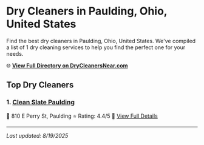 # Dry Cleaners in Paulding, Ohio, United States

Find the best dry cleaners in Paulding, Ohio, United States. We've compiled a list of 1 dry cleaning services to help you find the perfect one for your needs.

🌐 **[View Full Directory on DryCleanersNear.com](https://drycleanersnear.com/city/US/Ohio/Paulding)**

## Top Dry Cleaners

### 1. [Clean Slate Paulding](https://drycleanersnear.com/dryCleaner/688c1faaa7924e3e1d737c5e/clean-slate-paulding)
📍 810 E Perry St, Paulding
⭐ Rating: 4.4/5
🔗 [View Full Details](https://drycleanersnear.com/dryCleaner/688c1faaa7924e3e1d737c5e/clean-slate-paulding)


---

*Last updated: 8/19/2025*
